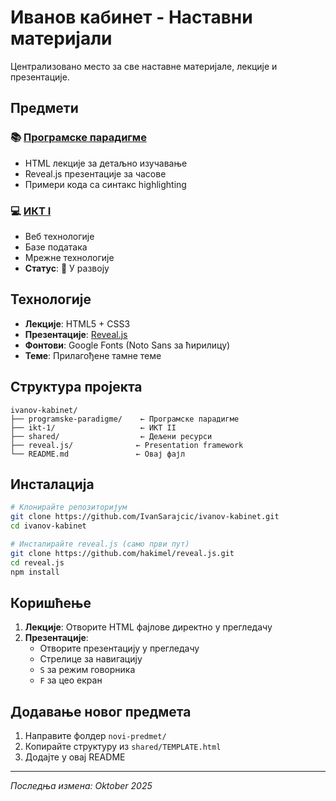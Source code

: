 # Иванов кабинет - Наставни материјали

Централизовано место за све наставне материјале, лекције и презентације.

## Предмети

### 📚 [Програмске парадигме](programske-paradigme/)
- HTML лекције за детаљно изучавање
- Reveal.js презентације за часове
- Примери кода са синтакс highlighting

### 💻 [ИКТ I](ikt-1/)
- Веб технологије
- Базе података
- Мрежне технологије
- **Статус**: 🚧 У развоју

## Технологије

- **Лекције**: HTML5 + CSS3
- **Презентације**: [Reveal.js](https://revealjs.com/)
- **Фонтови**: Google Fonts (Noto Sans за ћирилицу)
- **Теме**: Прилагођене тамне теме

## Структура пројекта

```
ivanov-kabinet/
├── programske-paradigme/    ← Програмске парадигме
├── ikt-1/                   ← ИКТ II
├── shared/                  ← Дељени ресурси
├── reveal.js/              ← Presentation framework
└── README.md               ← Овај фајл
```

## Инсталација

```bash
# Клонирайте репозиторијум
git clone https://github.com/IvanSarajcic/ivanov-kabinet.git
cd ivanov-kabinet

# Инсталирайте reveal.js (само први пут)
git clone https://github.com/hakimel/reveal.js.git
cd reveal.js
npm install
```

## Коришћење

1. **Лекције**: Отворите HTML фајлове директно у прегледачу
2. **Презентације**: 
   - Отворите презентацију у прегледачу
   - Стрелице за навигацију
   - `S` за режим говорника
   - `F` за цео екран

## Додавање новог предмета

1. Направите фолдер `novi-predmet/`
2. Копирайте структуру из `shared/TEMPLATE.html`
3. Додајте у овај README

---

*Последња измена: Oktober 2025*
